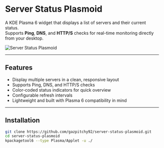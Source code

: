 # Server Status Plasmoid

A KDE Plasma 6 widget that displays a list of servers and their current status.  
Supports **Ping**, **DNS**, and **HTTP/S** checks for real-time monitoring directly from your desktop.

![Server Status Plasmoid](https://i.postimg.cc/qvRfHrsR/server.png)

---

## Features
- Display multiple servers in a clean, responsive layout  
- Supports Ping, DNS, and HTTP/S checks  
- Color-coded status indicators for quick overview  
- Configurable refresh intervals  
- Lightweight and built with Plasma 6 compatibility in mind  

---

## Installation

```bash
git clone https://github.com/gazpitchy92/server-status-plasmoid.git
cd server-status-plasmoid
kpackagetool6 --type Plasma/Applet -u ./